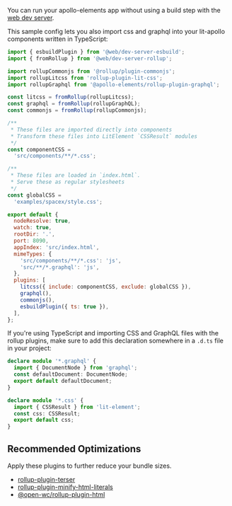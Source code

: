<meta name="description" content="How to use Apollo Elements with web-dev-server to develop your GraphQL-based app without a build step"/>

You can run your apollo-elements app without using a build step with the [web dev server](https://modern-web.dev/docs/dev-server/overview/).

This sample config lets you also import css and graphql into your lit-apollo components written in TypeScript:

<code-copy>

```js
import { esbuildPlugin } from '@web/dev-server-esbuild';
import { fromRollup } from '@web/dev-server-rollup';

import rollupCommonjs from '@rollup/plugin-commonjs';
import rollupLitcss from 'rollup-plugin-lit-css';
import rollupGraphql from '@apollo-elements/rollup-plugin-graphql';

const litcss = fromRollup(rollupLitcss);
const graphql = fromRollup(rollupGraphQL);
const commonjs = fromRollup(rollupCommonjs);

/**
 * These files are imported directly into components
 * Transform these files into LitElement `CSSResult` modules
 */
const componentCSS =
  'src/components/**/*.css';

/**
 * These files are loaded in `index.html`.
 * Serve these as regular stylesheets
 */
const globalCSS =
  'examples/spacex/style.css';

export default {
  nodeResolve: true,
  watch: true,
  rootDir: '.',
  port: 8090,
  appIndex: 'src/index.html',
  mimeTypes: {
    'src/components/**/*.css': 'js',
    'src/**/*.graphql': 'js',
  },
  plugins: [
    litcss({ include: componentCSS, exclude: globalCSS }),
    graphql(),
    commonjs(),
    esbuildPlugin({ ts: true }),
  ],
};
```

</code-copy>

If you're using TypeScript and importing CSS and GraphQL files with the rollup plugins, make sure to add this declaration somewhere in a `.d.ts` file in your project:

<code-copy>

```ts
declare module '*.graphql' {
  import { DocumentNode } from 'graphql';
  const defaultDocument: DocumentNode;
  export default defaultDocument;
}

declare module '*.css' {
  import { CSSResult } from 'lit-element';
  const css: CSSResult;
  export default css;
}
```

</code-copy>

## Recommended Optimizations
Apply these plugins to further reduce your bundle sizes.

- [rollup-plugin-terser](https://npm.im/rollup-plugin-terser)
- [rollup-plugin-minify-html-literals](https://npm.im/rollup-plugin-minify-html-literals)
- [@open-wc/rollup-plugin-html](https://npm.im/@open-wc/rollup-plugin-html)
